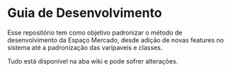 # Guia de Desenvolvimento

Esse repositório tem como objetivo padronizar o método de desenvolvimento da Espaço Mercado, desde adição de novas features no sistema até a padronização das varipaveis e classes.

Tudo está disponível na aba wiki e pode sofrer alterações.
